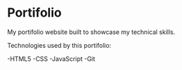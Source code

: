 # Portifolio

My portifolio website built to showcase my technical skills.

Technologies used by this portifolio:

-HTML5
-CSS
-JavaScript
-Git
